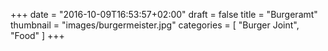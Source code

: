 +++
date = "2016-10-09T16:53:57+02:00"
draft = false
title = "Burgeramt"
thumbnail = "images/burgermeister.jpg"
categories = [
  "Burger Joint",
  "Food"
]
+++

